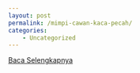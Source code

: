 ```yaml
---
layout: post
permalink: /mimpi-cawan-kaca-pecah/
categories:
    - Uncategorized
---
```


[Baca Selengkapnya](/02)